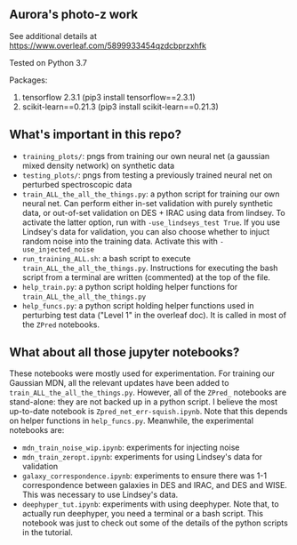 ## Aurora's photo-z work

See additional details at https://www.overleaf.com/5899933454qzdcbprzxhfk

Tested on Python 3.7

Packages: 

1. tensorflow 2.3.1 (pip3 install tensorflow==2.3.1)
2. scikit-learn==0.21.3 (pip3 install scikit-learn==0.21.3)

## What's important in this repo?
- `training_plots/`: pngs from training our own neural net (a gaussian mixed density network) on synthetic data
- `testing_plots/`: pngs from testing a previously trained neural net on perturbed spectroscopic data
- `train_ALL_the_all_the_things.py`: a python script for training our own neural net. Can perform either in-set validation with purely synthetic data, or out-of-set validation on DES + IRAC using data from lindsey. To activate the latter option, run with `-use_lindseys_test True`. If you use Lindsey's data for validation, you can also choose whether to injuct random noise into the training data. Activate this with `-use_injected_noise`
- `run_training_ALL.sh`: a bash script to execute `train_ALL_the_all_the_things.py`. Instructions for executing the bash script from a terminal are written (commented) at the top of the file.
- `help_train.py`: a python script holding helper functions for `train_ALL_the_all_the_things.py`
- `help_funcs.py`: a python script holding helper functions used in perturbing test data ("Level 1" in the overleaf doc). It is called in most of the `ZPred` notebooks.

## What about all those jupyter notebooks?
These notebooks were mostly used for experimentation. For training our Gaussian MDN, all the relevant updates have been added to `train_ALL_the_all_the_things.py`. However, all of the `ZPred_` notebooks are stand-alone: they are not backed up in a python script. I believe the most up-to-date notebook is `Zpred_net_err-squish.ipynb`. Note that this depends on helper functions in `help_funcs.py`.
Meanwhile, the experimental notebooks are:
- `mdn_train_noise_wip.ipynb`: experiments for injecting noise
- `mdn_train_zeropt.ipynb`: experiments for using Lindsey's data for validation
- `galaxy_correspondence.ipynb`: experiments to ensure there was 1-1 correspondence between galaxies in DES and IRAC, and DES and WISE. This was necessary to use Lindsey's data.
- `deephyper_tut.ipynb`: experiments with using deephyper. Note that, to actually run deephyper, you need a terminal or a bash script. This notebook was just to check out some of the details of the python scripts in the tutorial.
